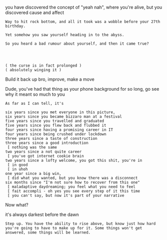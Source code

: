 you have discovered the concept of "yeah nah", where you're alive, but you discovered cause and affect




    Way to hit rock bottom, and all it took was a wobble before your 27th birthday. 

    Yet somehow you saw yourself heading in to the abyss.
    
    So you heard a bad rumour about yourself, and then it came true?




    ( the curse is in fact prolonged )
    ( absolutely winging it )



Build it back up bro, improve, make a move

Dude, you've had that thing as your phone background for so long, go see why it meant so much to you






    
    As far as I can tell, it's 
    
    six years since you met everyone in this picture, 
    six years since you became bizzaro man at a festival
    five years since you travelled and graduated
    five years since you flew back and flubbed it
    four years since having a promising career in IT
    four years since being crushed under lockdown
    three years since a taste of construction
    three years since a good introduction  
     [ nothing was the same
    two years since a not quite career
     [ you've got internet cookie brain
    two years since a lofty welcome, you got this shit, you're in
     [ in good
     [ in uhoh
    one year since a big win,
     [ did what you wanted, but you know there was a disconnect
    six months since "I'm not sure how to recover from this one"
     [ maladaptive daydreaming; you feel what you need to feel
     [ fait accompli - oh yes you see every step of it this time
     [ you can't say, but now it's part of your narrative



Now what? 

it's always darkest before the dawn

    Step up. You have the ability to rise above, but know just how hard you're going to have to make up for it. Some things won't get answered, some things will be learned.


